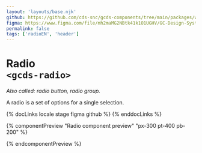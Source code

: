 ```yaml
---
layout: 'layouts/base.njk'
github: https://github.com/cds-snc/gcds-components/tree/main/packages/web/src/components/gcds-radio
figma: https://www.figma.com/file/mh2maMG2NBtk41k1O1UGHV/GC-Design-System?type=design&node-id=462-110&mode=design&t=juCIOMIg2VKfCrQA-0
permalink: false
tags: ['radioEN', 'header']
---
```


# Radio <br>`<gcds-radio>`

_Also called: radio button, radio group._

A radio is a set of options for a single selection.

{% docLinks locale stage figma github %}
{% enddocLinks %}

{% componentPreview "Radio component preview" "px-300 pt-400 pb-200" %}
<gcds-fieldset fieldset-id="fieldset" legend="Legend" hint="Hint / Example message.">
<gcds-radio radio-id="form-radio-1" label="Label" hint="Description or example to make the option clearer." name="radio" checked>
</gcds-radio>

<gcds-radio radio-id="form-radio-2" label="Label" hint="Description or example to make the option clearer." name="radio">
</gcds-radio>
</gcds-fieldset>
{% endcomponentPreview %}
